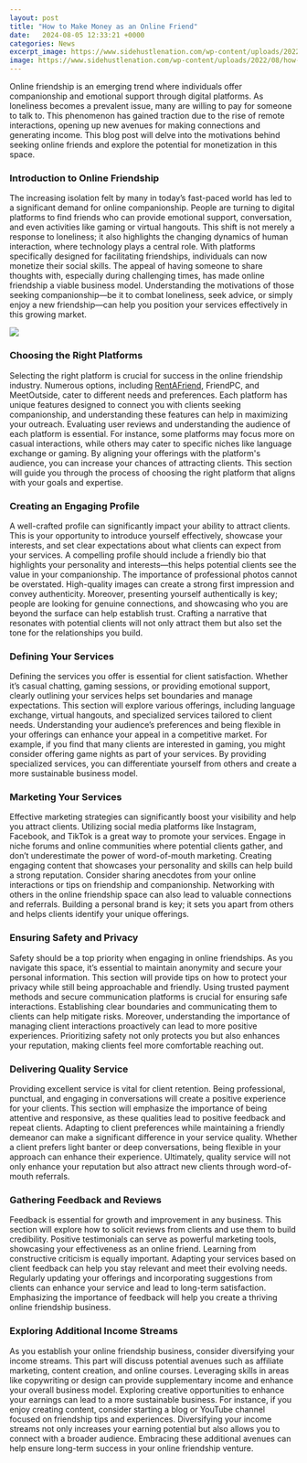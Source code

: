 ```yaml
---
layout: post
title: "How to Make Money as an Online Friend"
date:   2024-08-05 12:33:21 +0000
categories: News
excerpt_image: https://www.sidehustlenation.com/wp-content/uploads/2022/08/how-to-make-money-as-an-online-friend.jpg
image: https://www.sidehustlenation.com/wp-content/uploads/2022/08/how-to-make-money-as-an-online-friend.jpg
---
```


Online friendship is an emerging trend where individuals offer companionship and emotional support through digital platforms. As loneliness becomes a prevalent issue, many are willing to pay for someone to talk to. This phenomenon has gained traction due to the rise of remote interactions, opening up new avenues for making connections and generating income. This blog post will delve into the motivations behind seeking online friends and explore the potential for monetization in this space.
### Introduction to Online Friendship
The increasing isolation felt by many in today’s fast-paced world has led to a significant demand for online companionship. People are turning to digital platforms to find friends who can provide emotional support, conversation, and even activities like gaming or virtual hangouts. This shift is not merely a response to loneliness; it also highlights the changing dynamics of human interaction, where technology plays a central role. 
With platforms specifically designed for facilitating friendships, individuals can now monetize their social skills. The appeal of having someone to share thoughts with, especially during challenging times, has made online friendship a viable business model. Understanding the motivations of those seeking companionship—be it to combat loneliness, seek advice, or simply enjoy a new friendship—can help you position your services effectively in this growing market.

![](https://www.sidehustlenation.com/wp-content/uploads/2022/08/how-to-make-money-as-an-online-friend.jpg)
### Choosing the Right Platforms
Selecting the right platform is crucial for success in the online friendship industry. Numerous options, including [RentAFriend](https://us.edu.vn/en/RentAFriend), FriendPC, and MeetOutside, cater to different needs and preferences. Each platform has unique features designed to connect you with clients seeking companionship, and understanding these features can help in maximizing your outreach.
Evaluating user reviews and understanding the audience of each platform is essential. For instance, some platforms may focus more on casual interactions, while others may cater to specific niches like language exchange or gaming. By aligning your offerings with the platform's audience, you can increase your chances of attracting clients. This section will guide you through the process of choosing the right platform that aligns with your goals and expertise.
### Creating an Engaging Profile
A well-crafted profile can significantly impact your ability to attract clients. This is your opportunity to introduce yourself effectively, showcase your interests, and set clear expectations about what clients can expect from your services. A compelling profile should include a friendly bio that highlights your personality and interests—this helps potential clients see the value in your companionship.
The importance of professional photos cannot be overstated. High-quality images can create a strong first impression and convey authenticity. Moreover, presenting yourself authentically is key; people are looking for genuine connections, and showcasing who you are beyond the surface can help establish trust. Crafting a narrative that resonates with potential clients will not only attract them but also set the tone for the relationships you build.
### Defining Your Services
Defining the services you offer is essential for client satisfaction. Whether it’s casual chatting, gaming sessions, or providing emotional support, clearly outlining your services helps set boundaries and manage expectations. This section will explore various offerings, including language exchange, virtual hangouts, and specialized services tailored to client needs.
Understanding your audience’s preferences and being flexible in your offerings can enhance your appeal in a competitive market. For example, if you find that many clients are interested in gaming, you might consider offering game nights as part of your services. By providing specialized services, you can differentiate yourself from others and create a more sustainable business model.
### Marketing Your Services
Effective marketing strategies can significantly boost your visibility and help you attract clients. Utilizing social media platforms like Instagram, Facebook, and TikTok is a great way to promote your services. Engage in niche forums and online communities where potential clients gather, and don’t underestimate the power of word-of-mouth marketing.
Creating engaging content that showcases your personality and skills can help build a strong reputation. Consider sharing anecdotes from your online interactions or tips on friendship and companionship. Networking with others in the online friendship space can also lead to valuable connections and referrals. Building a personal brand is key; it sets you apart from others and helps clients identify your unique offerings.
### Ensuring Safety and Privacy
Safety should be a top priority when engaging in online friendships. As you navigate this space, it’s essential to maintain anonymity and secure your personal information. This section will provide tips on how to protect your privacy while still being approachable and friendly.
Using trusted payment methods and secure communication platforms is crucial for ensuring safe interactions. Establishing clear boundaries and communicating them to clients can help mitigate risks. Moreover, understanding the importance of managing client interactions proactively can lead to more positive experiences. Prioritizing safety not only protects you but also enhances your reputation, making clients feel more comfortable reaching out.
### Delivering Quality Service
Providing excellent service is vital for client retention. Being professional, punctual, and engaging in conversations will create a positive experience for your clients. This section will emphasize the importance of being attentive and responsive, as these qualities lead to positive feedback and repeat clients.
Adapting to client preferences while maintaining a friendly demeanor can make a significant difference in your service quality. Whether a client prefers light banter or deep conversations, being flexible in your approach can enhance their experience. Ultimately, quality service will not only enhance your reputation but also attract new clients through word-of-mouth referrals.
### Gathering Feedback and Reviews
Feedback is essential for growth and improvement in any business. This section will explore how to solicit reviews from clients and use them to build credibility. Positive testimonials can serve as powerful marketing tools, showcasing your effectiveness as an online friend.
Learning from constructive criticism is equally important. Adapting your services based on client feedback can help you stay relevant and meet their evolving needs. Regularly updating your offerings and incorporating suggestions from clients can enhance your service and lead to long-term satisfaction. Emphasizing the importance of feedback will help you create a thriving online friendship business.
### Exploring Additional Income Streams
As you establish your online friendship business, consider diversifying your income streams. This part will discuss potential avenues such as affiliate marketing, content creation, and online courses. Leveraging skills in areas like copywriting or design can provide supplementary income and enhance your overall business model.
Exploring creative opportunities to enhance your earnings can lead to a more sustainable business. For instance, if you enjoy creating content, consider starting a blog or YouTube channel focused on friendship tips and experiences. Diversifying your income streams not only increases your earning potential but also allows you to connect with a broader audience. Embracing these additional avenues can help ensure long-term success in your online friendship venture.